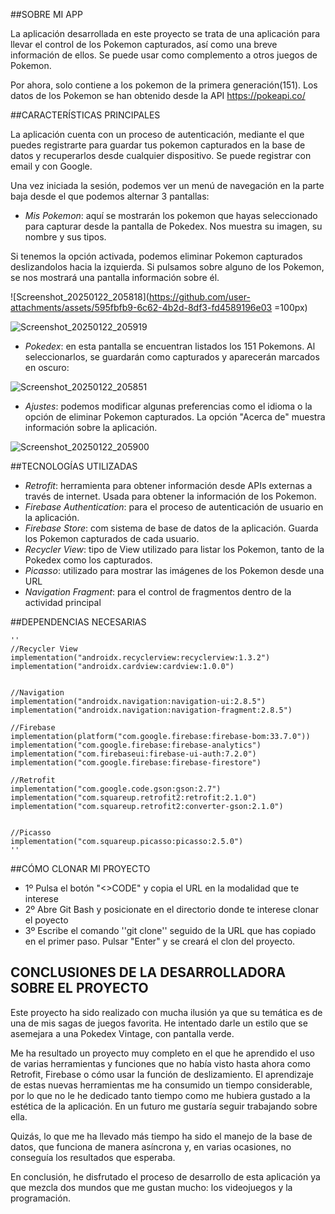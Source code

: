 ##SOBRE MI APP

La aplicación desarrollada en este proyecto se trata de una aplicación para llevar el control de los Pokemon capturados, así como una breve información de ellos. Se puede usar como complemento a otros juegos de Pokemon. 

Por ahora, solo contiene a los pokemon de la primera generación(151). Los datos de los Pokemon se han obtenido desde la API https://pokeapi.co/

##CARACTERÍSTICAS PRINCIPALES

La aplicación cuenta con un proceso de autenticación, mediante el que puedes registrarte para guardar tus pokemon capturados en la base de datos y recuperarlos desde cualquier dispositivo. Se puede registrar con email y con Google.

Una vez iniciada la sesión, podemos ver un menú de navegación en la parte baja desde el que podemos alternar 3 pantallas:

- *Mis Pokemon*: aquí se mostrarán los pokemon que hayas seleccionado para capturar desde la pantalla de Pokedex. Nos muestra su imagen, su nombre y sus tipos.
  
Si tenemos la opción activada, podemos eliminar Pokemon capturados deslizandolos hacia la izquierda. Si pulsamos sobre alguno de los Pokemon, se nos mostrará una pantalla información sobre él.

![Screenshot_20250122_205818](https://github.com/user-attachments/assets/595fbfb9-6c62-4b2d-8df3-fd4589196e03 =100px)

![Screenshot_20250122_205919](https://github.com/user-attachments/assets/13f61769-9ee6-4729-ad2e-3042d1f28f44)

- *Pokedex*: en esta pantalla se encuentran listados los 151 Pokemons. Al seleccionarlos, se guardarán como capturados y aparecerán marcados en oscuro:
  
![Screenshot_20250122_205851](https://github.com/user-attachments/assets/38871de1-8c25-42c2-bbb5-f2960c1b7a62)

- *Ajustes*: podemos modificar algunas preferencias como el idioma o la opción de eliminar Pokemon capturados. La opción "Acerca de" muestra información sobre la aplicación.
  
![Screenshot_20250122_205900](https://github.com/user-attachments/assets/5219e28c-16dd-468f-a78f-42943a587e23)


##TECNOLOGÍAS UTILIZADAS

- *Retrofit*: herramienta para obtener información desde APIs externas a través de internet. Usada para obtener la información de los Pokemon.
- *Firebase Authentication*: para el proceso de autenticación de usuario en la aplicación.
- *Firebase Store*: com sistema de base de datos de la aplicación. Guarda los Pokemon capturados de cada usuario.
- *Recycler View*: tipo de View utilizado para listar los Pokemon, tanto de la Pokedex como los capturados.
- *Picasso*: utilizado para mostrar las imágenes de los Pokemon desde una URL
- *Navigation Fragment*: para el control de fragmentos dentro de la actividad principal

##DEPENDENCIAS NECESARIAS
~~~
''
//Recycler View
implementation("androidx.recyclerview:recyclerview:1.3.2")
implementation("androidx.cardview:cardview:1.0.0")


//Navigation
implementation("androidx.navigation:navigation-ui:2.8.5")
implementation("androidx.navigation:navigation-fragment:2.8.5")

//Firebase
implementation(platform("com.google.firebase:firebase-bom:33.7.0"))
implementation("com.google.firebase:firebase-analytics")
implementation("com.firebaseui:firebase-ui-auth:7.2.0")
implementation("com.google.firebase:firebase-firestore")

//Retrofit
implementation("com.google.code.gson:gson:2.7")
implementation("com.squareup.retrofit2:retrofit:2.1.0")
implementation("com.squareup.retrofit2:converter-gson:2.1.0")


//Picasso
implementation("com.squareup.picasso:picasso:2.5.0")
''
~~~

##CÓMO CLONAR MI PROYECTO
- 1º Pulsa el botón "<>CODE" y copia el URL en la modalidad que te interese
- 2º Abre Git Bash y posicionate en el directorio donde te interese clonar el poyecto
- 3º Escribe el comando ''git clone'' seguido de la URL que has copiado en el primer paso. Pulsar "Enter" y se creará el clon del proyecto.

## CONCLUSIONES DE LA DESARROLLADORA SOBRE EL PROYECTO

Este proyecto ha sido realizado con mucha ilusión ya que su temática es de una de mis sagas de juegos favorita. He intentado darle un estilo que se asemejara a una Pokedex Vintage, con pantalla verde.

Me ha resultado un proyecto muy completo en el que he aprendido el uso de varias herramientas y funciones que no había visto hasta ahora como Retrofit, Firebase o cómo usar la función de deslizamiento. 
El aprendizaje de estas nuevas herramientas me ha consumido un tiempo considerable, por lo que no le he dedicado tanto tiempo como me hubiera gustado a la estética de la aplicación. En un futuro me gustaría 
seguir trabajando sobre ella.

Quizás, lo que me ha llevado más tiempo ha sido el manejo de la base de datos, que funciona de manera asíncrona y, en varias ocasiones, no conseguía los resultados que esperaba. 

En conclusión, he disfrutado el proceso de desarrollo de esta aplicación ya que mezcla dos mundos que me gustan mucho: los videojuegos y la programación.
